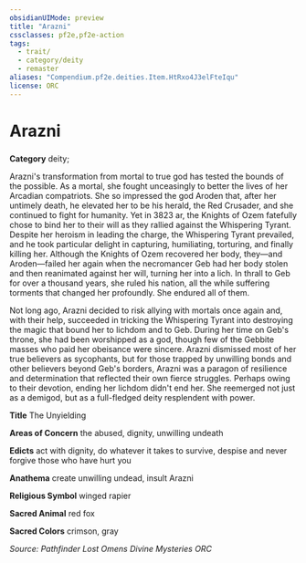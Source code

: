 ```yaml
---
obsidianUIMode: preview
title: "Arazni"
cssclasses: pf2e,pf2e-action
tags:
  - trait/
  - category/deity
  - remaster
aliases: "Compendium.pf2e.deities.Item.HtRxo4J3elFteIqu"
license: ORC
---
```

# Arazni

### 

**Category** deity; 




Arazni's transformation from mortal to true god has tested the bounds of the possible. As a mortal, she fought unceasingly to better the lives of her Arcadian compatriots. She so impressed the god Aroden that, after her untimely death, he elevated her to be his herald, the Red Crusader, and she continued to fight for humanity. Yet in 3823 ar, the Knights of Ozem fatefully chose to bind her to their will as they rallied against the Whispering Tyrant. Despite her heroism in leading the charge, the Whispering Tyrant prevailed, and he took particular delight in capturing, humiliating, torturing, and finally killing her. Although the Knights of Ozem recovered her body, they—and Aroden—failed her again when the necromancer Geb had her body stolen and then reanimated against her will, turning her into a lich. In thrall to Geb for over a thousand years, she ruled his nation, all the while suffering torments that changed her profoundly. She endured all of them.

Not long ago, Arazni decided to risk allying with mortals once again and, with their help, succeeded in tricking the Whispering Tyrant into destroying the magic that bound her to lichdom and to Geb. During her time on Geb's throne, she had been worshipped as a god, though few of the Gebbite masses who paid her obeisance were sincere. Arazni dismissed most of her true believers as sycophants, but for those trapped by unwilling bonds and other believers beyond Geb's borders, Arazni was a paragon of resilience and determination that reflected their own fierce struggles. Perhaps owing to their devotion, ending her lichdom didn't end her. She reemerged not just as a demigod, but as a full-fledged deity resplendent with power.

**Title** The Unyielding

**Areas of Concern** the abused, dignity, unwilling undeath

**Edicts** act with dignity, do whatever it takes to survive, despise and never forgive those who have hurt you

**Anathema** create unwilling undead, insult Arazni

**Religious Symbol** winged rapier

**Sacred Animal** red fox

**Sacred Colors** crimson, gray

*Source: Pathfinder Lost Omens Divine Mysteries*
*ORC*